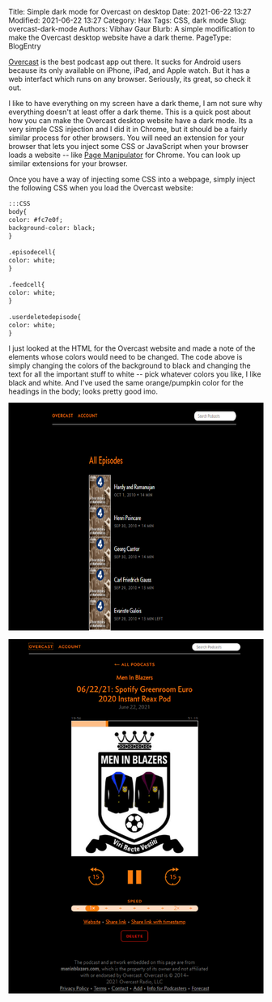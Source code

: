 ﻿Title: Simple dark mode for Overcast on desktop
Date: 2021-06-22 13:27
Modified: 2021-06-22 13:27
Category: Hax
Tags: CSS, dark mode
Slug: overcast-dark-mode
Authors: Vibhav Gaur 
Blurb: A simple modification to make the Overcast desktop website have a dark theme.
PageType: BlogEntry

[Overcast](https://overcast.fm/) is the best podcast app out there. It sucks for Android users because its only available on iPhone, iPad, and Apple watch. But it has a web interfact which runs on any browser. Seriously, its great, so check it out. 

I like to have everything on my screen have a dark theme, I am not sure why everything doesn't at least offer a dark theme. This is a quick post about how you can make the Overcast desktop website have a dark mode. Its a very simple CSS injection and I did it in Chrome, but it should be a fairly similar process for other browsers. You will need an extension for your browser that lets you inject some CSS or JavaScript when your browser loads a website -- like [Page Manipulator](https://github.com/Ruud14/Page-Manipulator) for Chrome. You can look up similar extensions for your browser.

Once you have a way of injecting some CSS into a webpage, simply inject the following CSS when you load the Overcast website:

	:::CSS
	body{
	color: #fc7e0f;
	background-color: black;
	}

	.episodecell{
	color: white;
	}

	.feedcell{
	color: white;
	}

	.userdeletedepisode{
	color: white;
	}

I just looked at the HTML for the Overcast website and made a note of the elements whose colors would need to be changed. The code above is simply changing the colors of the background to black and changing the text for all the important stuff to white -- pick whatever colors you like, I like black and white. And I've used the same orange/pumpkin color for the headings in the body; looks pretty good imo.

<p align = "center">
	<img height=450 src="../images/OvercastDesktopDarkMode/OvercastDesktopDarkMode_Screenshot1.png">
</p>
<p align = "center">
	<img height=700px src="../images/OvercastDesktopDarkMode/OvercastDesktopDarkMode_Screenshot2.png">
</p>
